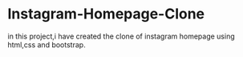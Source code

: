 # Instagram-Homepage-Clone
in this project,i have created the clone of instagram homepage using html,css and bootstrap.
